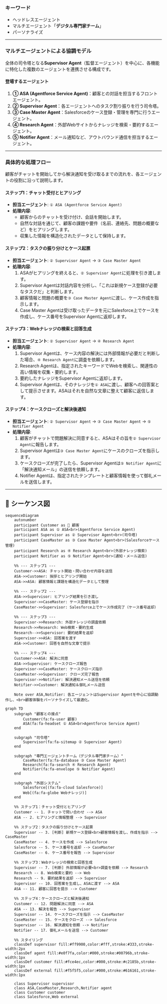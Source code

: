 ### キーワード
- ヘッドレスエージェント
- マルチエージェント「**デジタル専門家チーム**」
- パーソナライズ

---

### マルチエージェントによる協調モデル

全体の司令塔となる**Supervisor Agent**（監督エージェント）を中心に、各機能に特化した複数のエージェントを連携させる構成です。

#### 登場するエージェント
1.  **① ASA (Agentforce Service Agent)**：顧客との対話を担当するフロントエージェント。
2.  **② Supervisor Agent**：各エージェントへのタスク割り振りを行う司令塔。
3.  **③ Case Master Agent**：Salesforceのケース登録・管理を専門に行うエージェント。
4.  **④ Research Agent**：外部Webサイトからナレッジを検索・要約するエージェント。
5.  **⑤ Notifier Agent**：メール通知など、アウトバウンド通信を担当するエージェント。

---

### 具体的な処理フロー

顧客がチャットを開始してから解決通知を受け取るまでの流れを、各エージェントの役割に沿って説明します。

#### **ステップ1：チャット受付とヒアリング**
* **担当エージェント**: `① ASA (Agentforce Service Agent)`
* **処理内容**:
    * 顧客からのチャットを受け付け、会話を開始します。
    * 自然な対話を通じて、顧客の課題や要件（名前、連絡先、問題の概要など）をヒアリングします。
    * 収集した情報を構造化されたデータとして保持します。

#### **ステップ2：タスクの振り分けとケース起票**
* **担当エージェント**: `② Supervisor Agent` → `③ Case Master Agent`
* **処理内容**:
    1.  ASAがヒアリングを終えると、`② Supervisor Agent`に処理を引き渡します。
    2.  Supervisor Agentは対話内容を分析し、「これは新規ケース登録が必要なタスクだ」と判断します。
    3.  顧客情報と問題の概要を`③ Case Master Agent`に渡し、ケース作成を指示します。
    4.  Case Master Agentは受け取ったデータを元にSalesforce上でケースを作成し、ケース番号をSupervisor Agentに返却します。

#### **ステップ3：Webナレッジの検索と回答生成**
* **担当エージェント**: `② Supervisor Agent` → `④ Research Agent`
* **処理内容**:
    1.  Supervisor Agentは、ケース内容の解決には外部情報が必要だと判断した場合、`④ Research Agent`に調査を依頼します。
    2.  Research Agentは、指定されたキーワードでWebを検索し、関連性の高い情報を収集・要約します。
    3.  要約したナレッジをSupervisor Agentに返却します。
    4.  Supervisor Agentは、そのナレッジを`① ASA`に渡し、顧客への回答案として提示させます。ASAはそれを自然な文章に整えて顧客に返信します。

#### **ステップ4：ケースクローズと解決後通知**
* **担当エージェント**: `② Supervisor Agent` → `③ Case Master Agent` → `⑤ Notifier Agent`
* **処理内容**:
    1.  顧客がチャットで問題解決に同意すると、ASAはその旨を`② Supervisor Agent`に報告します。
    2.  Supervisor Agentは`③ Case Master Agent`にケースのクローズを指示します。
    3.  ケースクローズが完了したら、Supervisor Agentは`⑤ Notifier Agent`に「解決通知メール」の送信を依頼します。
    4.  Notifier Agentは、指定されたテンプレートと顧客情報を使って御礼メールを送信します。

---

## 🧠 シーケンス図

```mermaid
sequenceDiagram
    autonumber
    participant Customer as 👤 顧客
    participant ASA as ① ASA<br>(Agentforce Service Agent)
    participant Supervisor as ② Supervisor Agent<br>(司令塔)
    participant CaseMaster as ③ Case Master Agent<br>(Salesforceケース管理)
    participant Research as ④ Research Agent<br>(外部ナレッジ検索)
    participant Notifier as ⑤ Notifier Agent<br>(通知・メール送信)

    %% --- ステップ1 ---
    Customer->>ASA: チャット開始・問い合わせ内容を送信
    ASA->>Customer: 挨拶とヒアリング開始
    ASA->>ASA: 顧客情報と課題を構造化データとして整理

    %% --- ステップ2 ---
    ASA->>Supervisor: ヒアリング結果を引き渡し
    Supervisor->>CaseMaster: ケース登録を指示
    CaseMaster->>Supervisor: Salesforce上でケース作成完了（ケース番号返却）

    %% --- ステップ3 ---
    Supervisor->>Research: 外部ナレッジの調査依頼
    Research->>Research: Web検索・要約生成
    Research-->>Supervisor: 要約結果を返却
    Supervisor->>ASA: 回答案を渡す
    ASA->>Customer: 回答を自然な文章で提示

    %% --- ステップ4 ---
    Customer->>ASA: 解決に同意
    ASA->>Supervisor: ケースクローズ報告
    Supervisor->>CaseMaster: ケースクローズ指示
    CaseMaster->>Supervisor: クローズ完了報告
    Supervisor->>Notifier: 解決通知メール送信を依頼
    Notifier->>Customer: 解決通知＆御礼メール送信

    Note over ASA,Notifier: 各エージェントはSupervisor Agentを中心に協調動作し、<br>顧客体験をパーソナライズして最適化。
```

```mermaid
graph TD
    subgraph "顧客との接点"
        Customer(fa:fa-user 顧客)
        ASA(fa:fa-headset ① ASA<br>Agentforce Service Agent)
    end

    subgraph "司令塔"
        Supervisor(fa:fa-sitemap ② Supervisor Agent)
    end

    subgraph "専門エージェントチーム（デジタル専門家チーム）"
        CaseMaster(fa:fa-database ③ Case Master Agent)
        Research(fa:fa-search ④ Research Agent)
        Notifier(fa:fa-envelope ⑤ Notifier Agent)
    end

    subgraph "外部システム"
        Salesforce[(fa:fa-cloud Salesforce)]
        Web[(fa:fa-globe Webナレッジ)]
    end

    %% ステップ1：チャット受付とヒアリング
    Customer -- 1. チャットで問い合わせ --> ASA
    ASA -- 2. ヒアリングと情報整理 --> Supervisor

    %% ステップ2：タスクの振り分けとケース起票
    Supervisor -- 3. [判断] 新規ケース登録<br>顧客情報を渡し、作成を指示 --> CaseMaster
    CaseMaster -- 4. ケースを作成 --> Salesforce
    Salesforce -- 5. ケース番号を返却 --> CaseMaster
    CaseMaster -- 6. ケース番号を報告 --> Supervisor

    %% ステップ3：Webナレッジの検索と回答生成
    Supervisor -- 7. [判断] 外部情報が必要<br>調査を依頼 --> Research
    Research -- 8. Web検索と要約 --> Web
    Research -- 9. 要約結果を返却 --> Supervisor
    Supervisor -- 10. 回答案を生成し、ASAに渡す --> ASA
    ASA -- 11. 顧客に回答を提示 --> Customer

    %% ステップ4：ケースクローズと解決後通知
    Customer -- 12. 問題解決に同意 --> ASA
    ASA -- 13. 解決を報告 --> Supervisor
    Supervisor -- 14. ケースクローズを指示 --> CaseMaster
    CaseMaster -- 15. ケースをクローズ --> Salesforce
    Supervisor -- 16. 解決通知を依頼 --> Notifier
    Notifier -- 17. 御礼メールを送信 --> Customer

    %% スタイリング
    classDef supervisor fill:#ff9900,color:#fff,stroke:#333,stroke-width:2px
    classDef agent fill:#e0f7fa,color:#000,stroke:#00796b,stroke-width:1px
    classDef customer fill:#fce4ec,color:#000,stroke:#c2185b,stroke-width:1px
    classDef external fill:#f5f5f5,color:#000,stroke:#616161,stroke-width:1px

    class Supervisor supervisor
    class ASA,CaseMaster,Research,Notifier agent
    class Customer customer
    class Salesforce,Web external
```
